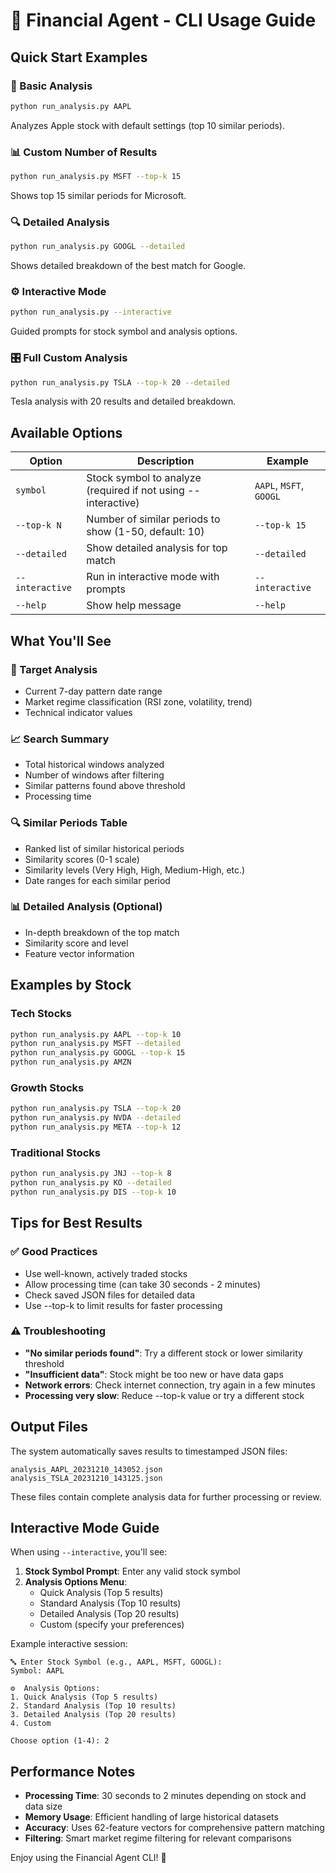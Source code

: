 # 🚀 Financial Agent - CLI Usage Guide

## Quick Start Examples

### 🎯 Basic Analysis
```bash
python run_analysis.py AAPL
```
Analyzes Apple stock with default settings (top 10 similar periods).

### 📊 Custom Number of Results
```bash
python run_analysis.py MSFT --top-k 15
```
Shows top 15 similar periods for Microsoft.

### 🔍 Detailed Analysis
```bash
python run_analysis.py GOOGL --detailed
```
Shows detailed breakdown of the best match for Google.

### ⚙️ Interactive Mode
```bash
python run_analysis.py --interactive
```
Guided prompts for stock symbol and analysis options.

### 🎛️ Full Custom Analysis
```bash
python run_analysis.py TSLA --top-k 20 --detailed
```
Tesla analysis with 20 results and detailed breakdown.

## Available Options

| Option | Description | Example |
|--------|-------------|---------|
| `symbol` | Stock symbol to analyze (required if not using --interactive) | `AAPL`, `MSFT`, `GOOGL` |
| `--top-k N` | Number of similar periods to show (1-50, default: 10) | `--top-k 15` |
| `--detailed` | Show detailed analysis for top match | `--detailed` |
| `--interactive` | Run in interactive mode with prompts | `--interactive` |
| `--help` | Show help message | `--help` |

## What You'll See

### 🎯 Target Analysis
- Current 7-day pattern date range
- Market regime classification (RSI zone, volatility, trend)
- Technical indicator values

### 📈 Search Summary
- Total historical windows analyzed
- Number of windows after filtering
- Similar patterns found above threshold
- Processing time

### 🔍 Similar Periods Table
- Ranked list of similar historical periods
- Similarity scores (0-1 scale)
- Similarity levels (Very High, High, Medium-High, etc.)
- Date ranges for each similar period

### 📊 Detailed Analysis (Optional)
- In-depth breakdown of the top match
- Similarity score and level
- Feature vector information

## Examples by Stock

### Tech Stocks
```bash
python run_analysis.py AAPL --top-k 10
python run_analysis.py MSFT --detailed
python run_analysis.py GOOGL --top-k 15
python run_analysis.py AMZN
```

### Growth Stocks
```bash
python run_analysis.py TSLA --top-k 20
python run_analysis.py NVDA --detailed
python run_analysis.py META --top-k 12
```

### Traditional Stocks
```bash
python run_analysis.py JNJ --top-k 8
python run_analysis.py KO --detailed
python run_analysis.py DIS --top-k 10
```

## Tips for Best Results

### ✅ Good Practices
- Use well-known, actively traded stocks
- Allow processing time (can take 30 seconds - 2 minutes)
- Check saved JSON files for detailed data
- Use --top-k to limit results for faster processing

### ⚠️ Troubleshooting
- **"No similar periods found"**: Try a different stock or lower similarity threshold
- **"Insufficient data"**: Stock might be too new or have data gaps
- **Network errors**: Check internet connection, try again in a few minutes
- **Processing very slow**: Reduce --top-k value or try a different stock

## Output Files

The system automatically saves results to timestamped JSON files:
```
analysis_AAPL_20231210_143052.json
analysis_TSLA_20231210_143125.json
```

These files contain complete analysis data for further processing or review.

## Interactive Mode Guide

When using `--interactive`, you'll see:

1. **Stock Symbol Prompt**: Enter any valid stock symbol
2. **Analysis Options Menu**:
   - Quick Analysis (Top 5 results)
   - Standard Analysis (Top 10 results) 
   - Detailed Analysis (Top 20 results)
   - Custom (specify your preferences)

Example interactive session:
```
🔤 Enter Stock Symbol (e.g., AAPL, MSFT, GOOGL):
Symbol: AAPL

⚙️  Analysis Options:
1. Quick Analysis (Top 5 results)
2. Standard Analysis (Top 10 results)
3. Detailed Analysis (Top 20 results)
4. Custom

Choose option (1-4): 2
```

## Performance Notes

- **Processing Time**: 30 seconds to 2 minutes depending on stock and data size
- **Memory Usage**: Efficient handling of large historical datasets
- **Accuracy**: Uses 62-feature vectors for comprehensive pattern matching
- **Filtering**: Smart market regime filtering for relevant comparisons

Enjoy using the Financial Agent CLI! 🎉 